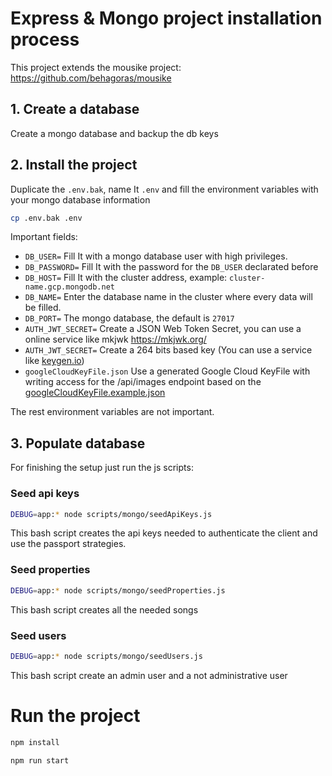 # Express & Mongo project installation process

This project extends the mousike project: https://github.com/behagoras/mousike

## 1. Create a database

Create a mongo database and backup the db keys

## 2. Install the project

Duplicate the `.env.bak`, name It `.env` and fill the environment variables with your mongo database information

```bash
cp .env.bak .env
```

Important fields:

- `DB_USER=` Fill It with a mongo database user with high privileges.
- `DB_PASSWORD=` Fill It with the password for the `DB_USER` declarated before
- `DB_HOST=` Fill It with the cluster address, example: `cluster-name.gcp.mongodb.net`
- `DB_NAME=` Enter the database name in the cluster where every data will be filled.
- `DB_PORT=` The mongo database, the default is `27017`
- `AUTH_JWT_SECRET=` Create a JSON Web Token Secret, you can use a online service like mkjwk https://mkjwk.org/
- `AUTH_JWT_SECRET=` Create a 264 bits  based key (You can use a service like [keygen.io](https://keygen.io))
- `googleCloudKeyFile.json` Use a generated Google Cloud KeyFile with writing access for the /api/images endpoint based on the [googleCloudKeyFile.example.json](./googleCloudKeyFile.example.json)

The rest environment variables are not important.

## 3. Populate database

For finishing the setup just run the js scripts:

### Seed api keys

```bash
DEBUG=app:* node scripts/mongo/seedApiKeys.js
```

This bash script creates the api keys needed to authenticate the client and use the passport strategies.

### Seed properties

```bash
DEBUG=app:* node scripts/mongo/seedProperties.js
```

This bash script creates all the needed songs

### Seed users

```bash
DEBUG=app:* node scripts/mongo/seedUsers.js
```

This bash script create an admin user and a not administrative user

# Run the project

```bash
npm install
```

```bash
npm run start
```

